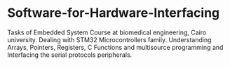 # Software-for-Hardware-Interfacing
Tasks of Embedded System Course at biomedical engineering, Cairo university. Dealing with STM32 Microcontrollers family. Understanding Arrays, Pointers, Registers, C Functions and multisource programming and Interfacing the serial protocols peripherals. 
